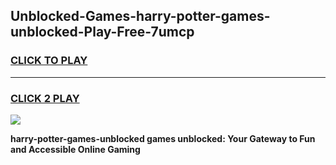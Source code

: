
## Unblocked-Games-harry-potter-games-unblocked-Play-Free-7umcp
<h3>
<a href="https://premium76.site?title=harry-potter-games-unblocked&ref=23A">CLICK TO PLAY</a></h3>
<hr>

<h3>
<a href="https://premium76.site?title=harry-potter-games-unblocked&ref=23A">CLICK 2 PLAY</a>
  
</h3>

<a href="https://premium76.site?title=harry-potter-games-unblocked&ref=23A"><img src="https://clearcache.store/games.png"></a>


**harry-potter-games-unblocked games unblocked: Your Gateway to Fun and Accessible Online Gaming**
